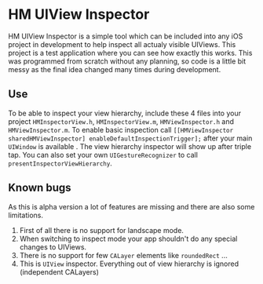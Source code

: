 HM UIView Inspector
===================

HM UIView Inspector is a simple tool which can be included into any iOS project in development to help inspect all actualy visible UIViews. This project is a test application where you can see how exactly this works. This was programmed from scratch without any planning, so code is a little bit messy as the final idea changed many times during development.

Use
---

To be able to inspect your view hierarchy, include these 4 files into your project  `HMInspectorView.h`, `HMInspectorView.m`, `HMViewInspector.h` and `HMViewInspector.m`.
To enable basic inspection call `[[HMViewInspector sharedHMViewInspector] enableDefaultInspectionTrigger];` after your main `UIWindow` is available . The view hierarchy inspector will show up after triple tap.
You can also set your own `UIGestureRecognizer` to call `presentInspectorViewHierarchy`.

Known bugs
----------
As this is alpha version a lot of features are missing and there are also some limitations.

1. First of all there is no support for landscape mode. 
2. When switching to inspect mode your app shouldn't do any special changes to UIViews.
3. There is no support for few `CALayer` elements like `roundedRect` ...
4. This is `UIView` inspector. Everything out of view hierarchy is ignored (independent CALayers)

